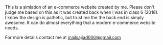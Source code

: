 This is a simlation of an e-commerce website created by me. Please don't judge me based on this as it was created back when I was in class 6 (2018). I know the design is pathetic, but trust me the the back end is simply awesome. It can do almost everything that a modern e-commerce website needs. 

For more details contact me at mailsajjad006@gmail.com
